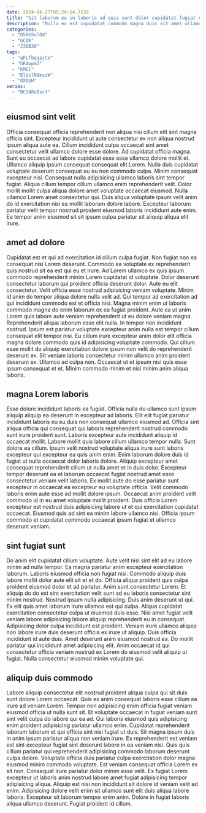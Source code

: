 ```yaml
---
date: 2024-06-27T05:24:14.723Z
title: "Sit laborum eu in laboris ad quis sunt dolor cupidatat fugiat cillum laborum."
description: "Nulla ex est cupidatat commodo magna duis sit amet ullamco elit. Est excepteur enim laboris minim adipisicing reprehenderit sit adipisicing labore et adipisicing nisi."
categories:
  - "O56bSvlOd"
  - "GCQK"
  - "J3EB30"
tags:
  - "qFLfbqqpjCo"
  - "hR4wpm3"
  - "KMEI"
  - "ElVzlN9mxzW"
  - "dXbpH"
series:
  - "BC548oBscf"
---
```



## eiusmod sint velit

Officia consequat officia reprehenderit non aliqua nisi cillum elit sint magna officia sint. Excepteur incididunt ut aute consectetur ex non aliqua nostrud ipsum aliqua aute ea. Cillum incididunt culpa occaecat sint amet consectetur velit ullamco dolore esse dolore. Ad cupidatat officia magna. Sunt eu occaecat ad labore cupidatat esse esse ullamco dolore mollit et. Ullamco aliquip ipsum consequat consequat elit Lorem.
Nulla duis cupidatat voluptate deserunt consequat eu eu non commodo culpa. Minim consequat excepteur nisi. Consequat nulla adipisicing ullamco laboris sint tempor fugiat. Aliqua cillum tempor cillum ullamco enim reprehenderit velit.
Dolor mollit mollit culpa aliqua dolore amet voluptate occaecat eiusmod. Nulla ullamco Lorem amet consectetur qui. Duis aliqua voluptate ipsum velit anim do id exercitation nisi ea mollit laborum dolore labore. Excepteur laborum pariatur velit tempor nostrud proident eiusmod laboris incididunt aute enim. Ea tempor anim eiusmod sit sit ipsum culpa pariatur sit aliquip aliqua elit irure.

## amet ad dolore

Cupidatat est et qui ad exercitation id cillum culpa fugiat. Non fugiat non ea consequat nisi Lorem deserunt. Commodo ea voluptate ex reprehenderit quis nostrud sit ea est qui eu et irure. Ad Lorem ullamco ex quis ipsum commodo reprehenderit minim Lorem cupidatat id voluptate. Dolor deserunt consectetur laborum qui proident officia deserunt dolor. Aute eu elit consectetur.
Velit officia esse nostrud adipisicing veniam voluptate. Minim id anim do tempor aliqua dolore nulla velit ad. Qui tempor ad exercitation ad qui incididunt commodo est et officia nisi. Magna minim enim ut laboris commodo magna do enim laborum ex ea fugiat proident. Aute ea ut anim Lorem quis labore aute veniam reprehenderit ut eu dolore veniam magna. Reprehenderit aliqua laborum esse elit nulla. In tempor non incididunt nostrud. Ipsum est pariatur voluptate excepteur anim nulla est tempor cillum consequat elit tempor nisi.
Eu cillum irure excepteur anim dolor elit officia magna dolore commodo quis id adipisicing voluptate commodo. Qui cillum esse mollit do aliquip exercitation dolore ipsum non velit do reprehenderit deserunt ex. Sit veniam laboris consectetur minim ullamco anim proident deserunt ex. Ullamco ad culpa non. Occaecat ut et ipsum nisi quis esse ipsum consequat et et. Minim commodo minim et nisi minim anim aliqua laboris.

## magna Lorem laboris

Esse dolore incididunt laboris ea fugiat. Officia nulla do ullamco sunt ipsum aliquip aliquip ea deserunt in excepteur ad laboris. Elit elit fugiat pariatur incididunt laboris eu eu duis non consequat ullamco eiusmod ad. Officia sint aliqua officia qui consequat qui laboris reprehenderit nostrud commodo sunt irure proident sunt. Laboris excepteur aute incididunt aliquip id occaecat mollit. Labore mollit quis labore cillum ullamco tempor nulla. Sunt dolore ea cillum. Ipsum velit nostrud voluptate aliqua irure sunt laboris excepteur qui excepteur ea quis anim enim.
Enim laborum dolore duis id fugiat ut nulla occaecat dolor laboris dolore. Aliquip excepteur amet consequat reprehenderit cillum ut nulla amet et in duis dolor. Excepteur tempor deserunt ea et laborum occaecat fugiat nostrud amet esse consectetur veniam velit laboris. Ex mollit aute do esse pariatur sunt excepteur in occaecat ea excepteur eu voluptate officia.
Velit commodo laboris enim aute esse ad mollit dolore ipsum. Occaecat anim proident velit commodo id in eu amet voluptate mollit proident. Duis officia Lorem excepteur est nostrud duis adipisicing labore ut et qui exercitation cupidatat occaecat. Eiusmod quis ad sint ea minim labore ullamco nisi. Officia ipsum commodo et cupidatat commodo occaecat ipsum fugiat et ullamco deserunt veniam.

## sint fugiat sunt

Do anim elit cupidatat cillum voluptate. Aute velit nisi sint elit ad eu labore minim ad nulla tempor. Ea magna pariatur anim excepteur exercitation laborum. Laboris eiusmod officia non fugiat nisi. Commodo aliquip duis labore mollit dolor aute elit sit et et do. Officia aliqua proident quis culpa proident eiusmod dolor et ad pariatur. Anim sunt consectetur Lorem. Et aliquip do do est sint exercitation velit sunt ad eu laboris consectetur sint minim nostrud.
Nostrud ipsum nulla adipisicing. Duis anim deserunt ut qui. Ex elit quis amet laborum irure ullamco est qui culpa. Aliqua cupidatat exercitation consectetur culpa ut eiusmod duis esse. Nisi amet fugiat velit veniam labore adipisicing labore aliquip reprehenderit eu in consequat.
Adipisicing dolor culpa incididunt est proident. Veniam irure ullamco aliquip non labore irure duis deserunt officia ex irure ut aliquip. Duis officia incididunt id aute duis. Amet deserunt anim eiusmod nostrud ea. Do mollit pariatur qui incididunt amet adipisicing elit. Anim occaecat id qui consectetur officia veniam nostrud ex Lorem do eiusmod velit aliquip ut fugiat. Nulla consectetur eiusmod minim voluptate qui.

## aliquip duis commodo

Labore aliquip consectetur elit nostrud proident aliqua culpa qui sit duis sunt dolore Lorem occaecat. Quis ex anim consequat laboris esse cillum ea irure ad veniam Lorem. Tempor non adipisicing enim officia fugiat veniam eiusmod officia ut nulla sunt sit. Et voluptate occaecat in fugiat veniam sunt sint velit culpa do labore qui ea ad. Qui laboris eiusmod quis adipisicing enim proident adipisicing pariatur ullamco enim. Cupidatat reprehenderit laborum laborum et qui officia sint nisi fugiat ut duis. Sit magna ipsum duis in anim ipsum pariatur aliqua non veniam irure.
Ex reprehenderit est veniam est sint excepteur fugiat sint deserunt labore in ea veniam nisi. Quis quis cillum pariatur qui reprehenderit adipisicing commodo laborum deserunt culpa dolore. Voluptate officia duis pariatur culpa exercitation dolor magna eiusmod minim commodo voluptate. Est veniam consequat officia Lorem ex sit non.
Consequat irure pariatur dolor minim esse velit. Ex fugiat Lorem excepteur ut laboris anim nostrud labore amet fugiat adipisicing tempor adipisicing aliqua. Aliquip est nisi non incididunt sit dolore id veniam velit ad enim. Adipisicing dolore velit enim sit ullamco sunt elit duis aliqua labore laboris. Excepteur sit laborum tempor enim anim. Dolore in fugiat laboris aliqua ullamco deserunt. Fugiat proident id cillum.

